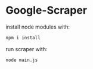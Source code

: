 # Google-Scraper

install node modules with:
```bash
npm i install
```

run scraper with:
```bash
node main.js
```
